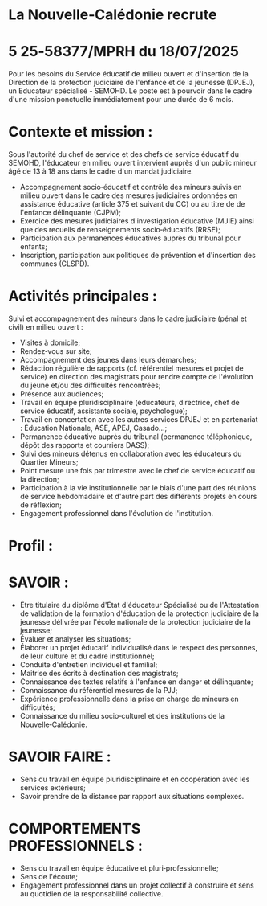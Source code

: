 
# La Nouvelle‑Calédonie recrute

# 5 25‑58377/MPRH du 18/07/2025

Pour les besoins du Service éducatif de milieu ouvert et d'insertion de la Direction de la protection judiciaire de l'enfance et de la jeunesse (DPJEJ), un Educateur spécialisé - SEMOHD. Le poste est à pourvoir dans le cadre d'une mission ponctuelle immédiatement pour une durée de 6 mois.

# Contexte et mission :

Sous l'autorité du chef de service et des chefs de service éducatif du SEMOHD, l'éducateur en milieu ouvert intervient auprès d'un public mineur âgé de 13 à 18 ans dans le cadre d'un mandat judiciaire.

- Accompagnement socio‑éducatif et contrôle des mineurs suivis en milieu ouvert dans le cadre des mesures judiciaires ordonnées en assistance éducative (article 375 et suivant du CC) ou au titre de de l'enfance délinquante (CJPM);
- Exercice des mesures judiciaires d'investigation éducative (MJIE) ainsi que des recueils de renseignements socio‑éducatifs (RRSE);
- Participation aux permanences éducatives auprès du tribunal pour enfants;
- Inscription, participation aux politiques de prévention et d'insertion des communes (CLSPD).

# Activités principales :

Suivi et accompagnement des mineurs dans le cadre judiciaire (pénal et civil) en milieu ouvert :

- Visites à domicile;
- Rendez‑vous sur site;
- Accompagnement des jeunes dans leurs démarches;
- Rédaction régulière de rapports (cf. référentiel mesures et projet de service) en direction des magistrats pour rendre compte de l'évolution du jeune et/ou des difficultés rencontrées;
- Présence aux audiences;
- Travail en équipe pluridisciplinaire (éducateurs, directrice, chef de service éducatif, assistante sociale, psychologue);
- Travail en concertation avec les autres services DPJEJ et en partenariat : Éducation Nationale, ASE, APEJ, Casado...;
- Permanence éducative auprès du tribunal (permanence téléphonique, dépôt des rapports et courriers DASS);
- Suivi des mineurs détenus en collaboration avec les éducateurs du Quartier Mineurs;
- Point mesure une fois par trimestre avec le chef de service éducatif ou la direction;
- Participation à la vie institutionnelle par le biais d'une part des réunions de service hebdomadaire et d'autre part des différents projets en cours de réflexion;
- Engagement professionnel dans l'évolution de l'institution.

# Profil :

# SAVOIR :

- Être titulaire du diplôme d'État d'éducateur Spécialisé ou de l'Attestation de validation de la formation d'éducation de la protection judiciaire de la jeunesse délivrée par l'école nationale de la protection judiciaire de la jeunesse;
- Évaluer et analyser les situations;
- Élaborer un projet éducatif individualisé dans le respect des personnes, de leur culture et du cadre institutionnel;
- Conduite d'entretien individuel et familial;
- Maitrise des écrits à destination des magistrats;
- Connaissance des textes relatifs à l'enfance en danger et délinquante;
- Connaissance du référentiel mesures de la PJJ;
- Expérience professionnelle dans la prise en charge de mineurs en difficultés;
- Connaissance du milieu socio‑culturel et des institutions de la Nouvelle‑Calédonie.

# SAVOIR FAIRE :

- Sens du travail en équipe pluridisciplinaire et en coopération avec les services extérieurs;
- Savoir prendre de la distance par rapport aux situations complexes.

# COMPORTEMENTS PROFESSIONNELS :

- Sens du travail en équipe éducative et pluri‑professionnelle;
- Sens de l'écoute;
- Engagement professionnel dans un projet collectif à construire et sens au quotidien de la responsabilité collective.

